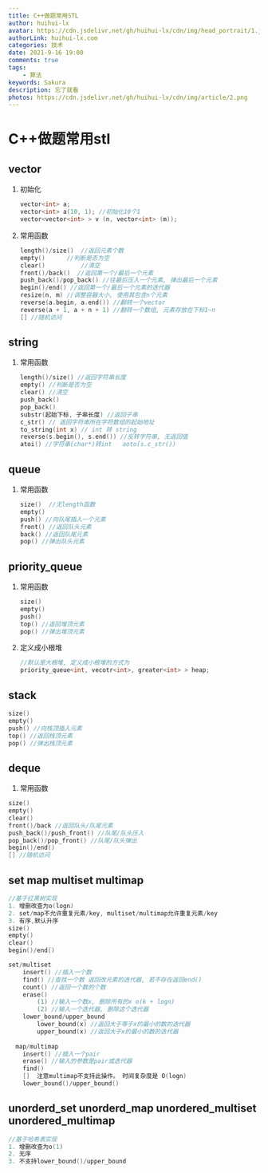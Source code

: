 ```yaml
---
title: C++做题常用STL
author: huihui-lx
avatar: https://cdn.jsdelivr.net/gh/huihui-lx/cdn/img/head_portrait/1.jpg
authorLink: huihui-lx.com
categories: 技术
date: 2021-9-16 19:00
comments: true
tags: 
    - 算法
keywords: Sakura
description: 忘了就看
photos: https://cdn.jsdelivr.net/gh/huihui-lx/cdn/img/article/2.png
---
```


# C++做题常用stl



## vector  
1. 初始化
	```C++
	vector<int> a;
   vector<int> a(10, 1); //初始化10个1
	vector<vector<int> > v (n, vector<int> (m));
	```
	
2. 常用函数

   ```C++
   length()/size()  //返回元素个数
   empty() 		//判断是否为空
   clear()			//清空
   front()/back()  //返回第一个/最后一个元素
   push_back()/pop_back() //往最后压入一个元素, 弹出最后一个元素
   begin()/end() //返回第一个/最后一个元素的迭代器
   resize(n, m) //调整容器大小, 使用其包含n个元素
   reverse(a.begin, a.end()) //翻转一个vector
   reverse(a + 1, a + n + 1) //翻转一个数组, 元素存放在下标1~n
   [] //随机访问
   ```
   

## string
1. 常用函数

   ```c++
   length()/size() //返回字符串长度
   empty() //判断是否为空
   clear() //清空
   push_back()
   pop_back()
   substr(起始下标, 子串长度) //返回子串
   c_str() // 返回字符串所在字符数组的起始地址
   to_string(int x) // int 转 string 
   reverse(s.begin(), s.end()) //反转字符串, 无返回值
   atoi() //字符串(char*)转int   aoto(s.c_str())
   
   ```
   
## queue

1. 常用函数

   ```C++
   size()  //无length函数
   empty()
   push() //向队尾插入一个元素
   front() //返回队头元素
   back() //返回队尾元素
   pop() //弹出队头元素
   ```

## priority_queue

1. 常用函数

   ```C++
   size()
   empty()
   push()
   top() //返回堆顶元素
   pop() //弹出堆顶元素
   
   ```

2. 定义成小根堆

   ```c++
   //默认是大根堆, 定义成小根堆的方式为
   priority_queue<int, vecotr<int>, greater<int> > heap;
   ```



## stack

```C++
size()
empty()
push() //向栈顶插入元素
top() //返回栈顶元素
pop() //弹出栈顶元素
```



## deque

1. 常用函数

```c++
size()
empty()
clear()
front()/back //返回队头/队尾元素
push_back()/push_front() //队尾/队头压入
pop_back()/pop_front() //队尾/队头弹出
begin()/end()    
[] //随机访问
```

## set map multiset multimap

```C++
//基于红黑树实现 
1. 增删改查为o(logn)
2. set/map不允许重复元素/key, multiset/multimap允许重复元素/key
3. 有序,默认升序
size()
empty()
clear()
begin()/end()

set/multiset
    insert() //插入一个数
    find() //查找一个数 返回改元素的迭代器, 若不存在返回end()
    count() //返回一个数的个数 
    erase()
        (1) //输入一个数x, 删除所有的x o(k + logn)
        (2) //输入一个迭代器, 删除这个迭代器
    lower_bound/upper_bound
        lower_bound(x) //返回大于等于x的最小的数的迭代器
        upper_bound(x) //返回大于x的最小的数的迭代器
 
  map/multimap
  	insert() //插入一个pair
    erase() //输入的参数是pair或迭代器
    find() 
    []  注意multimap不支持此操作。 时间复杂度是 O(logn)
    lower_bound()/upper_bound()
```

## unorderd_set unorderd_map unordered_multiset unordered_multimap 

```C++
//基于哈希表实现
1. 增删改查为o(1)
2. 无序
3. 不支持lower_bound()/upper_bound
```
